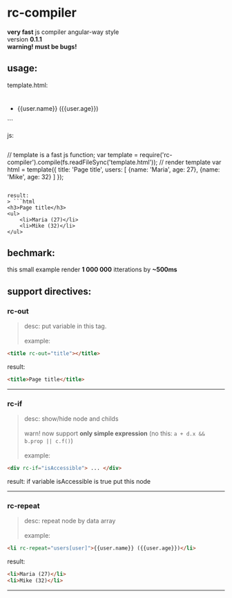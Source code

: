 rc-compiler
===========

**very fast** js compiler angular-way style<br/>
version **0.1.1**<br/>
**warning! must be bugs!**

usage:
------

template.html:
> ```html
<h3 rc-out="title"></h3>
<ul>
	<li rc-repeat="users[user]">{{user.name}} ({{user.age}})</li>
</ul>
```

js:
> ```javascript
// template is a fast js function;
var template = require('rc-compiler').compile(fs.readFileSync('template.html'));
// render template
var html = template({
	title: 'Page title',
	users: [
    		{name: 'Maria', age: 27},
    		{name: 'Mike', age: 32}
  	]
});
```

result:
> ```html
<h3>Page title</h3>
<ul>
	<li>Maria (27)</li>
	<li>Mike (32)</li>
</ul>
```

bechmark:
---------
this small example render **1 000 000** itterations by **~500ms**

support directives:
-------------------

### rc-out
> desc: put variable in this tag.<br/><br/>
example: 
```html
<title rc-out="title"></title>
```
result: 
```html
<title>Page title</title>
```

---

### rc-if
> desc: show/hide node and childs<br/>
</br>warn! now support **only simple expression** (no this: `a + d.x && b.prop || c.f()`)<br/><br/>
example:
```html
<div rc-if="isAccessible"> ... </div>
```
result: if variable isAccessible is true put this node

---

### rc-repeat
> desc: repeat node by data array<br/><br/>
example:
```html
<li rc-repeat="users[user]">{{user.name}} ({{user.age}})</li>
```
result: 
```html
<li>Maria (27)</li>
<li>Mike (32)</li>
```

---
